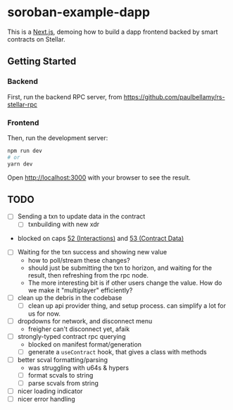 # soroban-example-dapp

This is a [Next.js](https://nextjs.org/), demoing how to build a dapp frontend
backed by smart contracts on Stellar.

## Getting Started

### Backend

First, run the backend RPC server, from
https://github.com/paulbellamy/rs-stellar-rpc

### Frontend

Then, run the development server:

```bash
npm run dev
# or
yarn dev
```

Open [http://localhost:3000](http://localhost:3000) with your browser to see the result.

## TODO

- [ ]  Sending a txn to update data in the contract
	- [ ] txnbuilding with new xdr
  - blocked on caps [52 (Interactions)](https://github.com/stellar/stellar-protocol/blob/master/core/cap-0052.md) and [53 (Contract Data)](https://github.com/stellar/stellar-protocol/blob/master/core/cap-0053.md)
- [ ] Waiting for the txn success and showing new value
	- how to poll/stream these changes?
	- should just be submitting the txn to horizon, and waiting for the result,
    then refreshing from the rpc node.
  - The more interesting bit is if other users change the value. How do we make
    it "multiplayer" efficiently?
- [ ] clean up the debris in the codebase
	- [ ] clean up api provider thing, and setup process. can simplify a lot for us for now.
- [ ] dropdowns for network, and disconnect menu
  - freigher can't disconnect yet, afaik
- [ ] strongly-typed contract rpc querying
	- blocked on manifest format/generation
	- [ ] generate a `useContract` hook, that gives a class with methods
- [ ] better scval formatting/parsing
	- was struggling with u64s & hypers
	- [ ] format scvals to string
	- [ ] parse scvals from string
- [ ] nicer loading indicator
- [ ] nicer error handling
